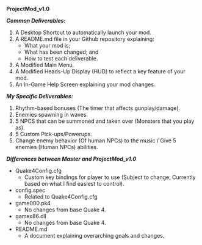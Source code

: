 **ProjectMod_v1.0**

***Common Deliverables:***
1. A Desktop Shortcut to automatically launch your mod.
2. A README.md file in your Github repository explaining:
   - What your mod is;
   - What has been changed; and
   - How to test each deliverable.
4. A Modified Main Menu.
5. A Modified Heads-Up Display (HUD) to reflect a key feature of your mod.
6. An In-Game Help Screen explaining your mod changes.

***My Specific Deliverables:***
1. Rhythm-based bonuses (The timer that affects gunplay/damage).
2. Enemies spawning in waves.
3. 5 NPCS that can be summoned and taken over (Monsters that you play as).
4. 5 Custom Pick-ups/Powerups.
5. Change enemy behavior (Of human NPCs) to the music / Give 5 enemies (Human NPCs) abilities.

***Differences between Master and ProjectMod_v1.0***
- Quake4Config.cfg
  - Custom key bindings for player to use (Subject to change; Currently based on what I find easiest to control).
- config.spec
  - Related to Quake4Config.cfg
- game000.pk4
  - No changes from base Quake 4.
- gamex86.dll
  - No changes from base Quake 4.
- README.md
  - A document explaining overarching goals and changes.
